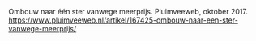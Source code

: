 Ombouw naar één ster vanwege meerprijs. Pluimveeweb, oktober 2017. https://www.pluimveeweb.nl/artikel/167425-ombouw-naar-een-ster-vanwege-meerprijs/ 